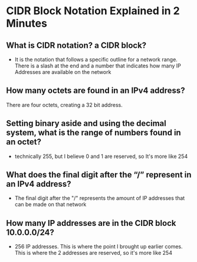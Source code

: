 # CIDR Block Notation Explained in 2 Minutes

## What is CIDR notation? a CIDR block?
- It is the notation that follows a specific outline for a network range. There is a slash at the end and a number that indicates how many IP Addresses are available on the network

## How many octets are found in an IPv4 address?
There are four octets, creating a 32 bit address.

## Setting binary aside and using the decimal system, what is the range of numbers found in an octet?
- technically 255, but I believe 0 and 1 are reserved, so It's more like 254

## What does the final digit after the “/” represent in an IPv4 address?
- The final digit after the "/" represents the amount of IP addresses that can be made on that network

## How many IP addresses are in the CIDR block 10.0.0.0/24?
- 256 IP addresses. This is where the point I brought up earlier comes. This is where the 2 addresses are reserved, so it's more like 254
